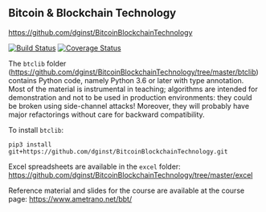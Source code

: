 ## Bitcoin & Blockchain Technology
https://github.com/dginst/BitcoinBlockchainTechnology

[![Build Status](https://travis-ci.org/dginst/BitcoinBlockchainTechnology.svg?branch=master)](https://travis-ci.org/dginst/BitcoinBlockchainTechnology) [![Coverage Status](https://coveralls.io/repos/github/dginst/BitcoinBlockchainTechnology/badge.svg?branch=master)](https://coveralls.io/github/dginst/BitcoinBlockchainTechnology?branch=master)

The `btclib` folder (https://github.com/dginst/BitcoinBlockchainTechnology/tree/master/btclib) contains Python code, namely Python 3.6 or later with type annotation. Most of the material is instrumental in teaching; algorithms are intended for demonstration and not to be used in production environments: they could be broken using side-channel attacks! Moreover, they will probably have major refactorings without care for backward compatibility.

To install `btclib`:
```
pip3 install git+https://github.com/dginst/BitcoinBlockchainTechnology.git
```

Excel spreadsheets are available in the `excel` folder:
https://github.com/dginst/BitcoinBlockchainTechnology/tree/master/excel

Reference material and slides for the course are available at the course page:
https://www.ametrano.net/bbt/
